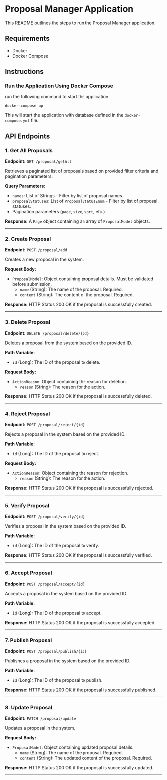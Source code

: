 # Proposal Manager Application

This README outlines the steps to run the Proposal Manager application.

## Requirements

- Docker
- Docker Compose

## Instructions
### Run the Application Using Docker Compose

run the following command to start the application.

```
docker-compose up
```

This will start the application with database defined in the `docker-compose.yml` file.

## API Endpoints

### 1. Get All Proposals
**Endpoint:** `GET /proposal/getAll`

Retrieves a paginated list of proposals based on provided filter criteria and pagination parameters.

**Query Parameters:**
- `names`: List of Strings - Filter by list of proposal names.
- `proposalStatuses`: List of `ProposalStatusEnum` - Filter by list of proposal statuses.
- Pagination parameters (`page`, `size`, `sort`, etc.)

**Response:**
A `Page` object containing an array of `ProposalModel` objects.

---

### 2. Create Proposal
**Endpoint:** `POST /proposal/add`

Creates a new proposal in the system.

**Request Body:**
- `ProposalModel`: Object containing proposal details. Must be validated before submission.
    - `name` (String): The name of the proposal. Required.
    - `content` (String): The content of the proposal. Required.

**Response:**
HTTP Status 200 OK if the proposal is successfully created.

---

### 3. Delete Proposal
**Endpoint:** `DELETE /proposal/delete/{id}`

Deletes a proposal from the system based on the provided ID.

**Path Variable:**
- `id` (Long): The ID of the proposal to delete.

**Request Body:**
- `ActionReason`: Object containing the reason for deletion.
    - `reason` (String): The reason for the action.

**Response:**
HTTP Status 200 OK if the proposal is successfully deleted.

---

### 4. Reject Proposal
**Endpoint:** `POST /proposal/reject/{id}`

Rejects a proposal in the system based on the provided ID.

**Path Variable:**
- `id` (Long): The ID of the proposal to reject.

**Request Body:**
- `ActionReason`: Object containing the reason for rejection.
    - `reason` (String): The reason for the action.

**Response:**
HTTP Status 200 OK if the proposal is successfully rejected.

---

### 5. Verify Proposal
**Endpoint:** `POST /proposal/verify/{id}`

Verifies a proposal in the system based on the provided ID.

**Path Variable:**
- `id` (Long): The ID of the proposal to verify.

**Response:**
HTTP Status 200 OK if the proposal is successfully verified.

---

### 6. Accept Proposal
**Endpoint:** `POST /proposal/accept/{id}`

Accepts a proposal in the system based on the provided ID.

**Path Variable:**
- `id` (Long): The ID of the proposal to accept.

**Response:**
HTTP Status 200 OK if the proposal is successfully accepted.

---

### 7. Publish Proposal
**Endpoint:** `POST /proposal/publish/{id}`

Publishes a proposal in the system based on the provided ID.

**Path Variable:**
- `id` (Long): The ID of the proposal to publish.

**Response:**
HTTP Status 200 OK if the proposal is successfully published.

---

### 8. Update Proposal
**Endpoint:** `PATCH /proposal/update`

Updates a proposal in the system.

**Request Body:**
- `ProposalModel`: Object containing updated proposal details.
    - `name` (String): The name of the proposal. Required.
    - `content` (String): The updated content of the proposal. Required.


**Response:**
HTTP Status 200 OK if the proposal is successfully updated.

---